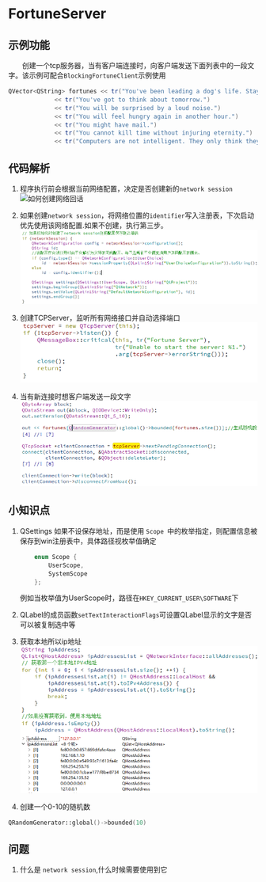 # FortuneServer
## 示例功能
&emsp;&emsp;创建一个tcp服务器，当有客户端连接时，向客户端发送下面列表中的一段文字。该示例可配合`BlockingFortuneClient`示例使用

```c++
QVector<QString> fortunes << tr("You've been leading a dog's life. Stay off the furniture.")
             << tr("You've got to think about tomorrow.")
             << tr("You will be surprised by a loud noise.")
             << tr("You will feel hungry again in another hour.")
             << tr("You might have mail.")
             << tr("You cannot kill time without injuring eternity.")
             << tr("Computers are not intelligent. They only think they are.");
```

## 代码解析
1. 程序执行前会根据当前网络配置，决定是否创建新的`network session`
  ![如何创建网络回话](./img/创建网络回话.png)

  

2. 如果创建`network session`，将网络位置的`identifier`写入注册表，下次启动优先使用该网络配置.如果不创建，执行第三步。
  ![将网络配置标识写入注册表](./img/将网络配置标识写入注册表.png)

3. 创建TCPServer，监听所有网络接口并自动选择端口
  ![创建TCPServer](./img/创建TCPServer.png)

4. 当有新连接时想客户端发送一段文字
  ![发送数据](./img/发送数据.png)


## 小知识点
1. QSettings 如果不设保存地址，而是使用 `Scope `中的枚举指定，则配置信息被保存到win注册表中，具体路径视枚举值确定

    ```c++
        enum Scope {
            UserScope,
            SystemScope
        };
    ```
    例如当枚举值为UserScope时，路径在`HKEY_CURRENT_USER\SOFTWARE`下

2. QLabel的成员函数`setTextInteractionFlags`可设置QLabel显示的文字是否可以被复制选中等

3. 获取本地所以ip地址
![获取本机所有网络地址](./img/获取本机所有网络地址.png)
4. 创建一个0-10的随机数
```c++
QRandomGenerator::global()->bounded(10)
```

## 问题
1. 什么是  `network session`,什么时候需要使用到它